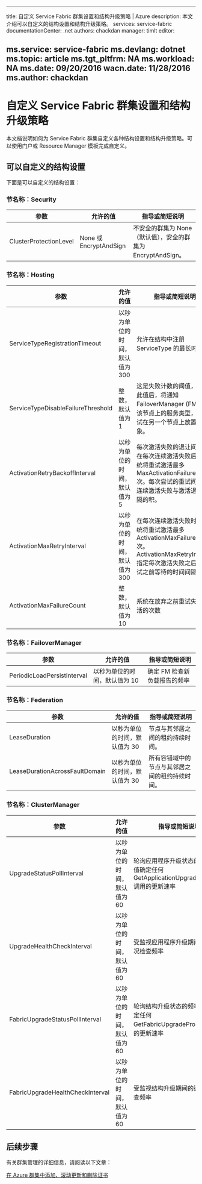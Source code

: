 
---
title: 自定义 Service Fabric 群集设置和结构升级策略 | Azure
description: 本文介绍可以自定义的结构设置和结构升级策略。
services: service-fabric
documentationCenter: .net
authors: chackdan
manager: timlt
editor: 

ms.service: service-fabric
ms.devlang: dotnet
ms.topic: article
ms.tgt_pltfrm: NA
ms.workload: NA
ms.date: 09/20/2016
wacn.date: 11/28/2016
ms.author: chackdan
---

# 自定义 Service Fabric 群集设置和结构升级策略

本文档说明如何为 Service Fabric 群集自定义各种结构设置和结构升级策略。可以使用门户或 Resource Manager 模板完成自定义。

## 可以自定义的结构设置

下面是可以自定义的结构设置：

### 节名称：Security

|**参数**|**允许的值**|**指导或简短说明**|
|-----------------------|--------------------------|--------------------------|
|ClusterProtectionLevel|None 或 EncryptAndSign| 不安全的群集为 None（默认值），安全的群集为 EncryptAndSign。 |

### 节名称：Hosting

|**参数**|**允许的值**|**指导或简短说明**|
|-----------------------|--------------------------|--------------------------|
|ServiceTypeRegistrationTimeout|以秒为单位的时间，默认值为 300| 允许在结构中注册 ServiceType 的最长时间|
|ServiceTypeDisableFailureThreshold|整数，默认值为 1| 这是失败计数的阈值，超过此值后，将通知 FailoverManager (FM) 禁用该节点上的服务类型，并尝试在另一个节点上放置对象。|
|ActivationRetryBackoffInterval|以秒为单位的时间，默认值为 5|每次激活失败的退让间隔；在每次连续激活失败后，系统将重试激活最多 MaxActivationFailureCount 次。每次尝试的重试间隔是连续激活失败与激活退让间隔的积。|
|ActivationMaxRetryInterval|以秒为单位的时间，默认值为 300| 在每次连续激活失败时，系统将重试激活最多 ActivationMaxFailureCount 次。ActivationMaxRetryInterval 指定每次激活失败之后、重试之前等待的时间间隔 |
|ActivationMaxFailureCount|整数，默认值为 10| 系统在放弃之前重试失败激活的次数 |

### 节名称：FailoverManager

|**参数**|**允许的值**|**指导或简短说明**|
|-----------------------|--------------------------|--------------------------|
|PeriodicLoadPersistInterval|以秒为单位的时间，默认值为 10| 确定 FM 检查新负载报告的频率|

### 节名称：Federation

|**参数**|**允许的值**|**指导或简短说明**|
|-----------------------|--------------------------|--------------------------|
|LeaseDuration|以秒为单位的时间，默认值为 30|节点与其邻居之间的租约持续时间。|
|LeaseDurationAcrossFaultDomain|以秒为单位的时间，默认值为 30|所有容错域中的节点与其邻居之间的租约持续时间。|

### 节名称：ClusterManager

|**参数**|**允许的值**|**指导或简短说明**|
|-----------------------|--------------------------|--------------------------|
|UpgradeStatusPollInterval|以秒为单位的时间，默认值为 60|轮询应用程序升级状态的频率。此值确定任何 GetApplicationUpgradeProgress 调用的更新速率|
|UpgradeHealthCheckInterval|以秒为单位的时间，默认值为 60|受监视应用程序升级期间的运行状况检查频率|
|FabricUpgradeStatusPollInterval|以秒为单位的时间，默认值为 60|轮询结构升级状态的频率。此值确定任何 GetFabricUpgradeProgress 调用的更新速率 |
|FabricUpgradeHealthCheckInterval|以秒为单位的时间，默认值为 60|受监视结构升级期间的运行状况检查频率|

## 后续步骤

有关群集管理的详细信息，请阅读以下文章：

[在 Azure 群集中添加、滚动更新和删除证书](./service-fabric-cluster-security-update-certs-azure.md)

<!---HONumber=Mooncake_1121_2016-->